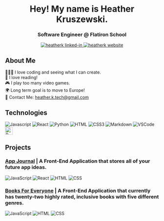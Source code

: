 <h1 align="center">Hey! My name is Heather Kruszewski.</h1>
  
<h3 align="center">Software Engineer @ Flatiron School </h3>

<p align="center">
<a href="https://linkedin.com/in/heather-kruszewski" target="_blank">
  <img src="https://img.shields.io/badge/LinkedIn-0077B5?style=for-the-badge&logo=linkedin&logoColor=white" alt="heatherk linked-in"/>
<a href="https://www.heatherkruszewski.dev/" target="blank">
  <img src="https://img.shields.io/badge/Website-8C52FF?style=for-the-badge&logo=netlify&logoColor=white" alt="heatherk website" />
 </a>
 </p>
  



## About Me
👩🏼‍💻 I love coding and seeing what I can create. <br>
📖 I love reading!  <br>
🎮 I play too many video games. <br>
🌍 Long term goal is to move to Europe! <br>
📧 Contact Me: heather.k.tech@gmail.com 

## Technologies

![Javascript](https://img.shields.io/badge/Javascript-F0DB4F?style=for-the-badge&labelColor=black&logo=javascript&logoColor=F0DB4F)
![React](https://img.shields.io/badge/-React-61DBFB?style=for-the-badge&labelColor=black&logo=react&logoColor=61DBFB)
![Python](https://img.shields.io/badge/Python-blue?style=for-the-badge&logo=Python&logoColor=yellow)
![HTML](https://img.shields.io/badge/HTML5-E34F26?style=for-the-badge&logo=html5&logoColor=white)
![CSS3](https://img.shields.io/badge/CSS3-1572B6?style=for-the-badge&logo=css3&logoColor=white)
![Markdown](https://img.shields.io/badge/Markdown-000000?style=for-the-badge&logo=markdown&logoColor=white)
![VSCode](https://img.shields.io/badge/Visual_Studio-0078d7?style=for-the-badge&logo=visual%20studio&logoColor=white)
<img alt="Prettier" src="https://img.shields.io/badge/-Prettier-F7B93E?style=flat-square&logo=prettier&logoColor=white" height="25px"/>


## Projects 

### **[App Journal](https://github.com/heather-tech/APP-JOURNAL)** | A Front-End Application that stores all of your future app ideas.

![JavaScript](https://img.shields.io/badge/JavaScript-F0DB4F)
![React](https://img.shields.io/badge/React-61DBFB)
![HTML](https://img.shields.io/badge/HTML-white)
![CSS](https://img.shields.io/badge/CSS-white)

### **[Books For Everyone](https://github.com/heather-tech/Book-App)** | A Front-End Application that currently has twenty-two highly rated, inclusive books with five different genres.

![JavaScript](https://img.shields.io/badge/JavaScript-F0DB4F)
![HTML](https://img.shields.io/badge/HTML-white)
![CSS](https://img.shields.io/badge/CSS-white)
<!---
heather-tech/heather-tech is a ✨ special ✨ repository because its `README.md` (this file) appears on your GitHub profile.
You can click the Preview link to take a look at your changes.
--->
